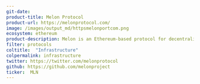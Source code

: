 ```yaml
---
git-date:
product-title: Melon Protocol
product-url: https://melonprotocol.com/
image: /images/output_md/httpsmelonportcom.png
ecosystem: ethereum
product-description: Melon is an Ethereum-based protocol for decentralized on-chain asset management, with frontend and backend hosted and executed on decentralized platforms. [Interview with Mona El Isa, co-founder at Melonport](/melon-protocol).
filter: protocols
coltitle:  "Infrastructure"
colpermalink: infrastructure
twitter: https://twitter.com/melonprotocol
github: https://github.com/melonproject
ticker:  MLN
---
```

